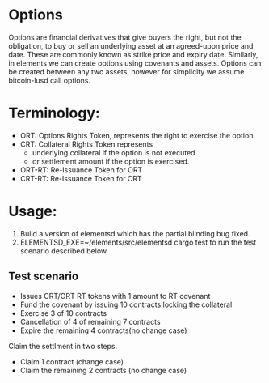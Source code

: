 # Options

Options are financial derivatives that give
buyers the right, but not the obligation, to buy or sell an underlying asset at
an agreed-upon price and date. These are commonly known as strike price and expiry date.
Similarly, in elements we can create options using covenants and assets. Options can be
created between any two assets, however for simplicity we assume bitcoin-lusd call options.

# Terminology:

- ORT: Options Rights Token, represents the right to exercise the option
- CRT: Collateral Rights Token represents
    - underlying collateral if the option is not executed
    - or settlement amount if the option is exercised.
- ORT-RT: Re-Issuance Token for ORT
- CRT-RT: Re-Issuance Token for CRT

# Usage:

1) Build a version of elementsd which has the partial blinding bug fixed.
2) ELEMENTSD_EXE=~/elements/src/elementsd cargo test to run the test scenario described below

## Test scenario

- Issues CRT/ORT RT tokens with 1 amount to RT covenant
- Fund the covenant by issuing 10 contracts locking the collateral
- Exercise 3 of 10 contracts
- Cancellation of 4 of remaining 7 contracts
- Expire the remaining 4 contracts(no change case)

Claim the settlment in two steps.

- Claim 1 contract (change case)
- Claim the remaining 2 contracts (no change case)